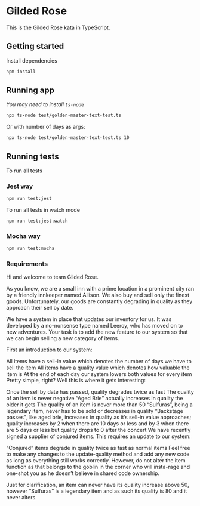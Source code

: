 # Gilded Rose

This is the Gilded Rose kata in TypeScript.

## Getting started

Install dependencies

```sh
npm install
```

## Running app
_You may need to install `ts-node`_

```sh
npx ts-node test/golden-master-text-test.ts
```

Or with number of days as args:
```sh
npx ts-node test/golden-master-text-test.ts 10
```

## Running tests

To run all tests

### Jest way

```sh
npm run test:jest
```

To run all tests in watch mode

```sh
npm run test:jest:watch
```

### Mocha way

```sh
npm run test:mocha
```

### Requirements

Hi and welcome to team Gilded Rose.

As you know, we are a small inn with a prime location in a prominent city ran by a friendly innkeeper named Allison. We also buy and sell only the finest goods. Unfortunately, our goods are constantly degrading in quality as they approach their sell by date.

We have a system in place that updates our inventory for us. It was developed by a no-nonsense type named Leeroy, who has moved on to new adventures. Your task is to add the new feature to our system so that we can begin selling a new category of items.

First an introduction to our system:

All items have a sell-in value which denotes the number of days we have to sell the item
All items have a quality value which denotes how valuable the item is
At the end of each day our system lowers both values for every item
Pretty simple, right? Well this is where it gets interesting:

Once the sell by date has passed, quality degrades twice as fast
The quality of an item is never negative
“Aged Brie” actually increases in quality the older it gets
The quality of an item is never more than 50
“Sulfuras”, being a legendary item, never has to be sold or decreases in quality
“Backstage passes”, like aged brie, increases in quality as it’s sell-in value approaches; quality increases by 2 when there are 10 days or less and by 3 when there are 5 days or less but quality drops to 0 after the concert
We have recently signed a supplier of conjured items. This requires an update to our system:

“Conjured” items degrade in quality twice as fast as normal items
Feel free to make any changes to the update-quality method and add any new code as long as everything still works correctly. However, do not alter the item function as that belongs to the goblin in the corner who will insta-rage and one-shot you as he doesn’t believe in shared code ownership.

Just for clarification, an item can never have its quality increase above 50, however “Sulfuras” is a legendary item and as such its quality is 80 and it never alters.



